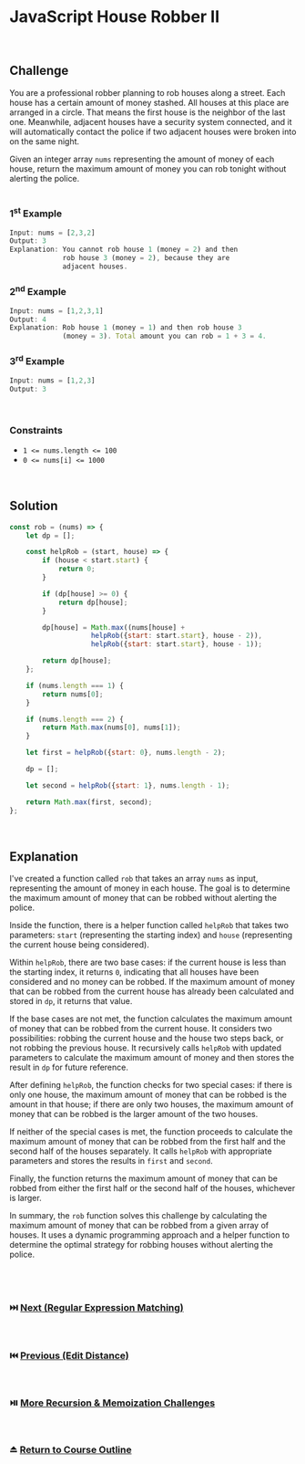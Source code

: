 # JavaScript House Robber II
<br/>

## Challenge
You are a professional robber planning to rob houses along a street. Each house has a certain amount of money stashed. All houses at this place are arranged in a circle. That means the first house is the neighbor of the last one. Meanwhile, adjacent houses have a security system connected, and it will automatically contact the police if two adjacent houses were broken into on the same night.

Given an integer array `nums` representing the amount of money of each house, return the maximum amount of money you can rob tonight without alerting the police.
<br/>
<br/>

### 1<sup>st</sup> Example

```JavaScript
Input: nums = [2,3,2]
Output: 3
Explanation: You cannot rob house 1 (money = 2) and then
             rob house 3 (money = 2), because they are
             adjacent houses.
```

### 2<sup>nd</sup> Example

```JavaScript
Input: nums = [1,2,3,1]
Output: 4
Explanation: Rob house 1 (money = 1) and then rob house 3
             (money = 3). Total amount you can rob = 1 + 3 = 4.
```

### 3<sup>rd</sup> Example

```JavaScript
Input: nums = [1,2,3]
Output: 3
```

<br/>

### Constraints

- `1 <= nums.length <= 100`
- `0 <= nums[i] <= 1000`

<br/>

## Solution

```JavaScript
const rob = (nums) => {
    let dp = [];

    const helpRob = (start, house) => {
        if (house < start.start) {
            return 0;
        }

        if (dp[house] >= 0) {
            return dp[house];
        }

        dp[house] = Math.max((nums[house] +
                    helpRob({start: start.start}, house - 2)),
                    helpRob({start: start.start}, house - 1));

        return dp[house];
    };

    if (nums.length === 1) {
        return nums[0];
    }

    if (nums.length === 2) {
        return Math.max(nums[0], nums[1]);
    }

    let first = helpRob({start: 0}, nums.length - 2);

    dp = [];

    let second = helpRob({start: 1}, nums.length - 1);

    return Math.max(first, second);
};
```

<br/>

## Explanation

I've created a function called `rob` that takes an array `nums` as input, representing the amount of money in each house. The goal is to determine the maximum amount of money that can be robbed without alerting the police.
<br/>

Inside the function, there is a helper function called `helpRob` that takes two parameters: `start` (representing the starting index) and `house` (representing the current house being considered).
<br/>

Within `helpRob`, there are two base cases: if the current house is less than the starting index, it returns `0`, indicating that all houses have been considered and no money can be robbed. If the maximum amount of money that can be robbed from the current house has already been calculated and stored in `dp`, it returns that value.
<br/>

If the base cases are not met, the function calculates the maximum amount of money that can be robbed from the current house. It considers two possibilities: robbing the current house and the house two steps back, or not robbing the previous house. It recursively calls `helpRob` with updated parameters to calculate the maximum amount of money and then stores the result in `dp` for future reference.
<br/>

After defining `helpRob`, the function checks for two special cases: if there is only one house, the maximum amount of money that can be robbed is the amount in that house; if there are only two houses, the maximum amount of money that can be robbed is the larger amount of the two houses.
<br/>

If neither of the special cases is met, the function proceeds to calculate the maximum amount of money that can be robbed from the first half and the second half of the houses separately. It calls `helpRob` with appropriate parameters and stores the results in `first` and `second`.
<br/>

Finally, the function returns the maximum amount of money that can be robbed from either the first half or the second half of the houses, whichever is larger.
<br/>

In summary, the `rob` function solves this challenge by calculating the maximum amount of money that can be robbed from a given array of houses. It uses a dynamic programming approach and a helper function to determine the optimal strategy for robbing houses without alerting the police.
<br/>
<br/>
<br/>
<br/>

### :next_track_button: [Next (Regular Expression Matching)][Next]
<br/>

### :previous_track_button: [Previous (Edit Distance)][Previous]
<br/>

### :play_or_pause_button: [More Recursion & Memoization Challenges][More]
<br/>

### :eject_button: [Return to Course Outline][Return]
<br/>

[Next]: https://github.com/Superklok/JavaScriptRecursionAndMemoization/blob/main/JavaScriptRegularExpressionMatching.md
[Previous]: https://github.com/Superklok/JavaScriptRecursionAndMemoization/blob/main/JavaScriptEditDistance.md
[More]: https://github.com/Superklok/JavaScriptRecursionAndMemoization
[Return]: https://github.com/Superklok/LearnJavaScript